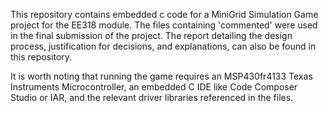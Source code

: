 This repository contains embedded c code for a MiniGrid Simulation Game project for the EE318 module. The files containing 'commented' were used in the final submission of the project. The report detailing the design process, justification for decisions, and explanations, can also be found in this repository. 

It is worth noting that running the game requires an MSP430fr4133 Texas Instruments Microcontroller, an embedded C IDE like Code Composer Studio or IAR, and the relevant driver libraries referenced in the files. 


